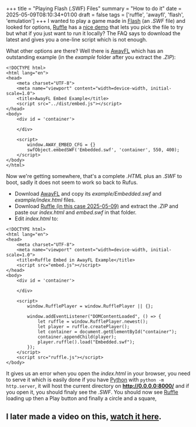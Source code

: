 +++
title = "Playing Flash (.SWF) Files"
summary = "How to do it"
date = 2025-05-09T08:10:34+01:00
draft = false
tags = ['ruffle', 'awayfl', 'flash', 'emulation']
+++
I wanted to play a game made in [Flash](https://en.wikipedia.org/wiki/Adobe_Flash) (an *.SWF* file) and looked for options,
[Ruffle](https://ruffle.rs/) has a [nice demo](https://ruffle.rs/demo/) that lets you pick the file to try but what if you just want to run it locally? The FAQ says to download the latest and gives you a one-line script which is not enough.

What other options are there? Well there is [AwayFL](https://awayfl.org/) which has an outstanding example (in the *example* folder after you extract the *.ZIP*):
```
<!DOCTYPE html>
<html lang="en">
<head>
    <meta charset="UTF-8">
    <meta name="viewport" content="width=device-width, initial-scale=1.0">
    <title>AwayFL Embed Example</title>
    <script src="../dist/embed.js"></script>
</head>
<body>
    <div id = 'container'>

    </div>

    <script>
        window.AWAY_EMBED_CFG = {}
        swfObject.embedSWF('Embedded.swf', 'container', 550, 400);
    </script>
</body>
</html>
```
Now we're getting somewhere, that's a complete *.HTML* plus an *.SWF* to boot, sadly it does not seem to work so back to Rufus.

- Download [AwayFL](https://github.com/awayfl/awayfl-embed/archive/refs/heads/master.zip) and copy its *example/Embedded.swf* and *example/index.html* files.
- Download [Ruffle (in this case 2025-05-09)](https://github.com/ruffle-rs/ruffle/releases/download/nightly-2025-05-09/ruffle-nightly-2025_05_09-web-selfhosted.zip) and extract the *.ZIP* and paste our *index.html* and *embed.swf* in that folder.
- Edit *index.html* to:
```
<!DOCTYPE html>
<html lang="en">
<head>
    <meta charset="UTF-8">
    <meta name="viewport" content="width=device-width, initial-scale=1.0">
    <title>Ruffle Embed in AwayFL Example</title>
    <script src="embed.js"></script>
</head>
<body>
    <div id = 'container'>

    </div>

    <script>
        window.RufflePlayer = window.RufflePlayer || {};

        window.addEventListener("DOMContentLoaded", () => {
            let ruffle = window.RufflePlayer.newest();
            let player = ruffle.createPlayer();
            let container = document.getElementById("container");
            container.appendChild(player);
            player.ruffle().load("Embedded.swf");
        });
    </script>
    <script src="ruffle.js"></script>
</body>
```

It gives us an error when you open the *index.html* in your browser, you need to serve it which is easily done if you have [Python](https://www.python.org/) with `python -m http.server`, it will host the current directory on **http://0.0.0.0:8000/** and if you open it, you should finaly see the *.SWF*.
You should now see [Ruffle](https://ruffle.rs/) loading up then a Play button and finally a circle and a square,

## I later made a video on this, [watch it here](https://www.youtube.com/watch?v=glrPhtk8_-c).
